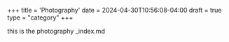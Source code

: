 +++
title = 'Photography'
date = 2024-04-30T10:56:08-04:00
draft = true
type = "category"
+++

this is the photography _index.md